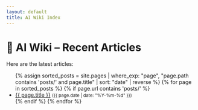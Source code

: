 ```yaml
---
layout: default
title: AI Wiki Index
---
```


# 🧠 AI Wiki – Recent Articles

Here are the latest articles:

<ul>
  {% assign sorted_posts = site.pages | where_exp: "page", "page.path contains 'posts/' and page.title" | sort: "date" | reverse %}
  {% for page in sorted_posts %}
    {% if page.url contains 'posts/' %}
      <li>
        <a href="{{ page.url | relative_url }}">{{ page.title }}</a>
        <small>({{ page.date | date: "%Y-%m-%d" }})</small>
      </li>
    {% endif %}
  {% endfor %}
</ul>
